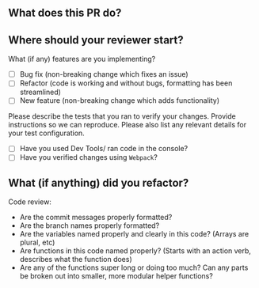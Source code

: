 What does this PR do?
-
Where should your reviewer start?
-
What (if any) features are you implementing?
- [ ] Bug fix (non-breaking change which fixes an issue)
- [ ] Refactor (code is working and without bugs, formatting has been streamlined)
- [ ] New feature (non-breaking change which adds functionality)

Please describe the tests that you ran to verify your changes. Provide instructions so we can reproduce. Please also list any relevant details for your test configuration.

- [ ] Have you used Dev Tools/ ran code in the console?
- [ ] Have you verified changes using `Webpack`?

What (if anything) did you refactor?
-

Code review: 
- Are the commit messages properly formatted?
- Are the branch names properly formatted? 
- Are the variables named properly and clearly in this code?
(Arrays are plural, etc)
- Are functions in this code named properly?
(Starts with an action verb, describes what the function does)
- Are any of the functions super long or doing too much? Can any parts be broken out into smaller, more modular helper functions?
